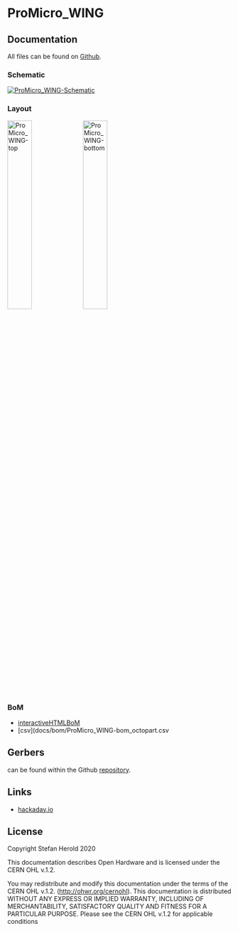 # ProMicro_WING


## Documentation
All files can be found on [Github](https://github.com/nerdyscout/ProMicro/tree/master/WING).


### Schematic
[![ProMicro_WING-Schematic](docs/img/ProMicro_WING-schematic.svg)](docs/ProMicro_WING-schematic.pdf)


### Layout
<a href="docs/ProMicro_WING-top.pdf"><img src="docs/img/ProMicro_WING-top.svg" alt="ProMicro_WING-top" width="33%"/></a>
<a href="docs/ProMicro_WING-bottom.pdf"><img src="docs/img/ProMicro_WING-bottom.svg" alt="ProMicro_WING-bottom" width="33%"/></a>


### BoM
  * [interactiveHTMLBoM](https://nerdyscout.github.io/ProMicro/TEST/docs/bom/ProMicro_WING-ibom.html)
  * [csv](docs/bom/ProMicro_WING-bom_octopart.csv


## Gerbers
can be found within the Github [repository](gerbers).


## Links
  * [hackaday.io](https://hackaday.io/project/171898-promicro)


## License
Copyright Stefan Herold 2020

This documentation describes Open Hardware and is licensed under the CERN OHL v.1.2.

You may redistribute and modify this documentation under the terms of the CERN OHL v.1.2. (http://ohwr.org/cernohl). This documentation is distributed WITHOUT ANY EXPRESS OR IMPLIED WARRANTY, INCLUDING OF MERCHANTABILITY, SATISFACTORY QUALITY AND FITNESS FOR A PARTICULAR PURPOSE. Please see the CERN OHL v.1.2 for applicable conditions
